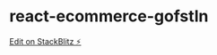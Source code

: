 # react-ecommerce-gofstln

[Edit on StackBlitz ⚡️](https://jake.stackblitz.com/edit/react-material-ecommerce-hsne9m)